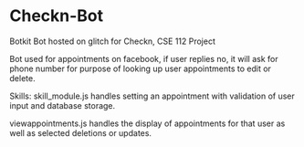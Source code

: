 # Checkn-Bot
Botkit Bot hosted on glitch for Checkn, CSE 112 Project

Bot used for appointments on facebook, if user replies no, it will ask for phone number for purpose of looking up user appointments to edit or delete.

Skills:
skill_module.js handles setting an appointment with validation of user input and database storage. 

viewappointments.js handles the display of appointments for that user as well as selected deletions or updates. 
